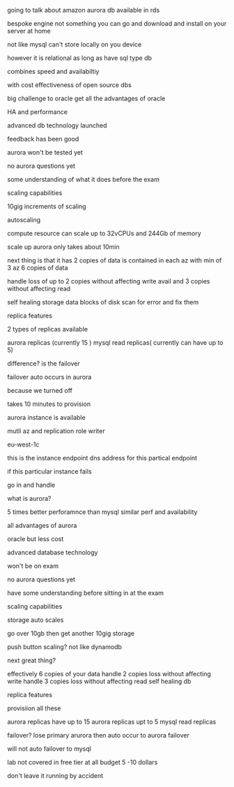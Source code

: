 going to talk about amazon aurora
db available in rds

bespoke engine 
not something you can go and download and install on your server at home

not like mysql
can't store locally on you device

however it is relational as long as have sql type db

combines speed and availabiltiy

with cost effectiveness of open source dbs

big challenge to oracle get all the advantages of oracle

HA and performance

advanced db technology launched

feedback has been good

aurora won't be tested yet


no aurora questions yet

some understanding of what it does before the exam 

scaling capabilities

10gig increments of scaling

autoscaling

compute resource can scale up to 32vCPUs and 244Gb of memory


scale up aurora only takes about 10min

next thing is that it has 2 copies of data is contained in each az with min of 3 az 6 copies of data

handle loss of up to 2 copies without affecting write avail and 3 copies without affecting read

self healing storage data blocks of disk scan for error and fix them

replica features

2 types of replicas available

aurora replicas (currently 15 )
mysql read replicas( currently can have up to 5)

difference?
is the failover

failover auto occurs in aurora

because we turned off

takes 10 minutes to provision

aurora instance is available

mutli az and replication role 
writer

eu-west-1c

this is the instance endpoint
dns address for this partical endpoint

if this particular instance fails


go in and handle 

what is aurora?


5 times better perforamnce than mysql
similar perf and availability

all advantages of aurora

oracle but less cost

advanced database technology

won't be on exam

no aurora questions yet

have some understanding before sitting in at the exam

scaling capabilities

storage auto scales

go over 10gb then get another 10gig storage

push button scaling?
not like dynamodb

next great thing?

effectively 6 copies of your data
handle 2 copies loss without affecting write
handle 3 copies loss without affecting read
self healing db

replica features

provisiion all these

aurora replicas
have up to 15 aurora replicas
upt to 5 mysql read replicas

failover?
lose primary arurora
then auto occur to aurora failover

will not auto failover to mysql

lab not covered in free tier at all budget 5 -10 dollars

don't leave it running by accident

